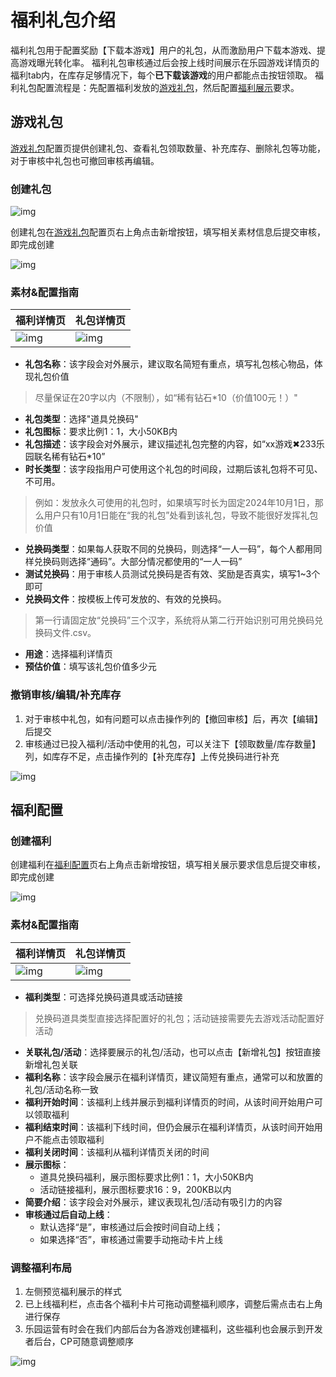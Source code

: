 # 福利礼包介绍

福利礼包用于配置奖励【下载本游戏】用户的礼包，从而激励用户下载本游戏、提高游戏曝光转化率。
福利礼包审核通过后会按上线时间展示在乐园游戏详情页的福利tab内，在库存足够情况下，每个**已下载该游戏**的用户都能点击按钮领取。
福利礼包配置流程是：先配置福利发放的[游戏礼包](https://dev.233leyuan.com/#/admin/game-operation/prop-list)，然后配置[福利展示](https://dev.233leyuan.com/#/admin/game-operation/welfare-config)要求。

## 游戏礼包

[游戏礼包](https://dev.233leyuan.com/#/admin/game-operation/prop-list)配置页提供创建礼包、查看礼包领取数量、补充库存、删除礼包等功能，对于审核中礼包也可撤回审核再编辑。

### 创建礼包

![img](https://arkimg.ark.online/(null)-20241106154352994.png)

创建礼包在[游戏礼包](https://dev.233leyuan.com/#/admin/game-operation/prop-list)配置页右上角点击新增按钮，填写相关素材信息后提交审核，即完成创建

![img](https://arkimg.ark.online/(null)-20241106154352760.png)

### 素材&配置指南

| **福利详情页**                                               | **礼包详情页**                                               |
| ------------------------------------------------------------ | ------------------------------------------------------------ |
| ![img](https://arkimg.ark.online/(null)-20241106154353607.png) | ![img](https://arkimg.ark.online/(null)-20241106154352872.png) |

- **礼包名称**：该字段会对外展示，建议取名简短有重点，填写礼包核心物品，体现礼包价值

> 尽量保证在20字以内（不限制），如“稀有钻石*10（价值100元！）"

- **礼包类型**：选择"道具兑换码"
- **礼包图标**：要求比例1：1，大小50KB内
- **礼包描述**：该字段会对外展示，建议描述礼包完整的内容，如“xx游戏✖233乐园联名稀有钻石*10”
- **时长类型**：该字段指用户可使用这个礼包的时间段，过期后该礼包将不可见、不可用。

> 例如：发放永久可使用的礼包时，如果填写时长为固定2024年10月1日，那么用户只有10月1日能在“我的礼包”处看到该礼包，导致不能很好发挥礼包价值

- **兑换码类型**：如果每人获取不同的兑换码，则选择“一人一码”，每个人都用同样兑换码则选择“通码”。大部分情况都使用的“一人一码”
- **测试兑换码**：用于审核人员测试兑换码是否有效、奖励是否真实，填写1~3个即可
- **兑换码文件**：按模板上传可发放的、有效的兑换码。

> 第一行请固定放“兑换码”三个汉字，系统将从第二行开始识别可用兑换码兑换码文件.csv。

- **用途**：选择福利详情页
- **预估价值**：填写该礼包价值多少元

### 撤销审核/编辑/补充库存

1. 对于审核中礼包，如有问题可以点击操作列的【撤回审核】后，再次【编辑】后提交
2. 审核通过已投入福利/活动中使用的礼包，可以关注下【领取数量/库存数量】列，如库存不足，点击操作列的【补充库存】上传兑换码进行补充

![img](https://meta.feishu.cn/space/api/box/stream/download/asynccode/?code=MWI0ODJjMTgwNTZjN2EwNDgwNWU3MWQ2NTM2YTcxOGVfOFc2NmxEa0Q4bVo2NlFGNDdONWt3M2UzSG9DamR2MWZfVG9rZW46UDVKVmJCZXdLb25YNHB4ZjdtM2Nrb1dGbjBlXzE3MzA4NzkwMzE6MTczMDg4MjYzMV9WNA)

## 福利配置

### 创建福利

创建福利在[福利配置](https://dev.233leyuan.com/#/admin/game-operation/welfare-config)页右上角点击新增按钮，填写相关展示要求信息后提交审核，即完成创建

![img](https://arkimg.ark.online/(null)-20241106154353056.png)

###  **素材&配置指南**

| **福利详情页**                                               | **礼包详情页**                                               |
| ------------------------------------------------------------ | ------------------------------------------------------------ |
| ![img](https://arkimg.ark.online/(null)-20241106154353566.png) | ![img](https://arkimg.ark.online/(null)-20241106154353003.png) |

- **福利类型**：可选择兑换码道具或活动链接

> 兑换码道具类型直接选择配置好的礼包；活动链接需要先去游戏活动配置好活动

- **关联礼包/活动**：选择要展示的礼包/活动，也可以点击【新增礼包】按钮直接新增礼包关联
- **福利名称**：该字段会展示在福利详情页，建议简短有重点，通常可以和放置的礼包/活动名称一致
- **福利开始时间**：该福利上线并展示到福利详情页的时间，从该时间开始用户可以领取福利
- **福利结束时间**：该福利下线时间，但仍会展示在福利详情页，从该时间开始用户不能点击领取福利
- **福利关闭时间**：该福利从福利详情页关闭的时间
- **展示图标**：
  - 道具兑换码福利，展示图标要求比例1：1，大小50KB内
  - 活动链接福利，展示图标要求16：9，200KB以内
- **简要介绍**：该字段会对外展示，建议表现礼包/活动有吸引力的内容
- **审核通过后自动上线**：
  - 默认选择“是”，审核通过后会按时间自动上线；
  - 如果选择“否”，审核通过需要手动拖动卡片上线

### 调整福利布局

1. 左侧预览福利展示的样式
2. 已上线福利栏，点击各个福利卡片可拖动调整福利顺序，调整后需点击右上角进行保存
3. 乐园运营有时会在我们内部后台为各游戏创建福利，这些福利也会展示到开发者后台，CP可随意调整顺序

![img](https://arkimg.ark.online/(null)-20241106154353182.png)